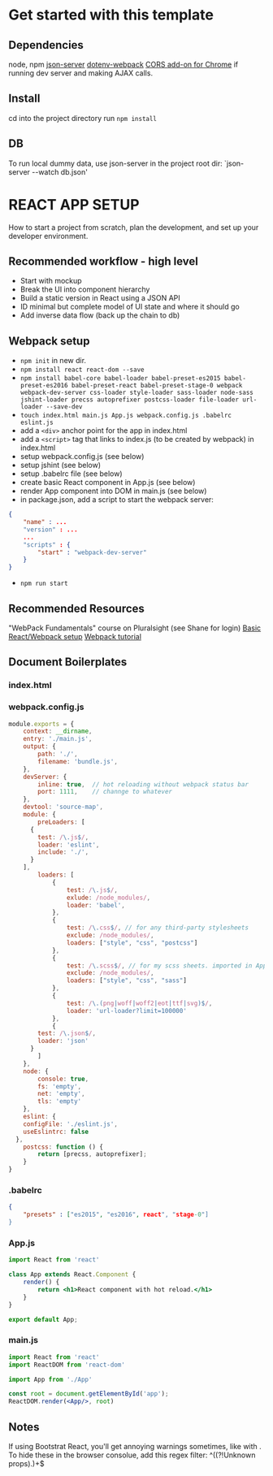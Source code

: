 # Get started with this template
## Dependencies
node, npm
[json-server](https://github.com/typicode/json-server)
[dotenv-webpack](https://www.npmjs.com/package/dotenv-webpack)
[CORS add-on for Chrome](https://chrome.google.com/webstore/detail/allow-control-allow-origi/nlfbmbojpeacfghkpbjhddihlkkiljbi?hl=en) if running dev server and making AJAX calls.

## Install
cd into the project directory
run `npm install`

## DB
To run local dummy data, use json-server in the project root dir:
`json-server --watch db.json'


# REACT APP SETUP
How to start a project from scratch, plan the development, and set up your developer environment.

## Recommended workflow - high level 
* Start with mockup
* Break the UI into component hierarchy
* Build a static version in React using a JSON API
* ID minimal but complete model of UI state and where it should go
* Add inverse data flow (back up the chain to db)

## Webpack setup
* `npm init` in new dir.
* `npm install react react-dom --save`
* `npm install babel-core babel-loader babel-preset-es2015 babel-preset-es2016 babel-preset-react babel-preset-stage-0 webpack webpack-dev-server css-loader style-loader sass-loader node-sass jshint-loader precss autoprefixer postcss-loader file-loader url-loader --save-dev`
* `touch index.html main.js App.js webpack.config.js .babelrc eslint.js`
* add a `<div>` anchor point for the app in index.html
* add a `<script>` tag that links to index.js (to be created by webpack) in index.html
* setup webpack.config.js (see below)
* setup jshint (see below)
* setup .babelrc file (see below)
* create basic React component in App.js (see below)
* render App component into DOM in main.js (see below)
* in package.json, add a script to start the webpack server:
```JSON
{
	"name" : ...
	"version" : ...
	...
	"scripts" : {
		"start" : "webpack-dev-server"	
	} 
}
```
* `npm run start`

## Recommended Resources
"WebPack Fundamentals" course on Pluralsight (see Shane for login)
[Basic React/Webpack setup](https://www.youtube.com/watch?v=HXOoe1VSKpo)
[Webpack tutorial](https://www.youtube.com/watch?annotation_id=annotation_4139363737&feature=iv&src_vid=MhkGQAoc7bc&v=9kJVYpOqcVU)

## Document Boilerplates
### index.html
<!DOCTYPE html>
<html lang="en">
<meta name="viewport" content="width=device-width, initial-scale=1">
<head>
	<meta charset="UTF-8">
	<title>whatevs</title>
</head>
<body>
	<div id="app"></div>
	<script src="index.js"></script>
</body>
</html>

### webpack.config.js
```javascript
module.exports = {
	context: __dirname,
	entry: './main.js',
	output: {
		path: './',
		filename: 'bundle.js',
	},
	devServer: {
		inline: true,  // hot reloading without webpack status bar
		port: 1111,    // channge to whatever
	},
	devtool: 'source-map',
	module: {
		preLoaders: [
      {
        test: /\.js$/,
        loader: 'eslint',
        include: './',
      }
    ],
		loaders: [ 
			{
				test: /\.js$/,
				exlude: /node_modules/,
				loader: 'babel',
			},
			{
				test: /\.css$/, // for any third-party stylesheets
				exclude: /node_modules/,
				loaders: ["style", "css", "postcss"]
			},
			{
				test: /\.scss$/, // for my scss sheets. imported in App.js
				exclude: /node_modules/,
				loaders: ["style", "css", "sass"]
			},
			{ 
				test: /\.(png|woff|woff2|eot|ttf|svg)$/, 
				loader: 'url-loader?limit=100000' 
			},
			{
        test: /\.json$/,
        loader: 'json'
      }
		]
	},
	node: {
	    console: true,
	    fs: 'empty',
	    net: 'empty',
	    tls: 'empty'
  	},
	eslint: {
    configFile: './eslint.js',
    useEslintrc: false
  },
	postcss: function () {
        return [precss, autoprefixer];
    }
}
```

### .babelrc
```json
{
	"presets" : ["es2015", "es2016", react", "stage-0"]
}
```

### App.js
```jsx
import React from 'react'

class App extends React.Component {
	render() {
		return <h1>React component with hot reload.</h1>
	}
}

export default App;
```

### main.js
```jsx
import React from 'react'
import ReactDOM from 'react-dom'

import App from './App'

const root = document.getElementById('app');
ReactDOM.render(<App/>, root)
```

## Notes
If using Bootstrat React, you'll get annoying warnings sometimes, like with <Panel>. To hide these in the browser consolue, add this regex filter: ^((?!Unknown props).)+$
